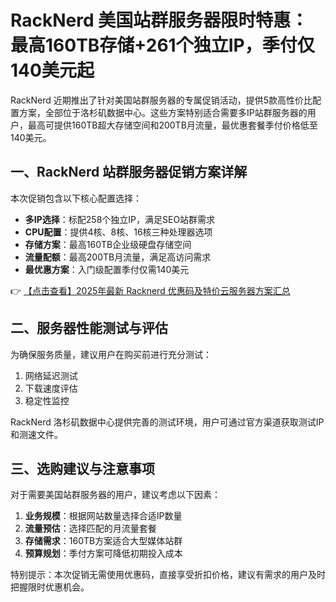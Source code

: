 # RackNerd 美国站群服务器限时特惠：最高160TB存储+261个独立IP，季付仅140美元起

RackNerd 近期推出了针对美国站群服务器的专属促销活动，提供5款高性价比配置方案，全部位于洛杉矶数据中心。这些方案特别适合需要多IP站群服务器的用户，最高可提供160TB超大存储空间和200TB月流量，最优惠套餐季付价格低至140美元。

## 一、RackNerd 站群服务器促销方案详解

本次促销包含以下核心配置选择：
- **多IP选择**：标配258个独立IP，满足SEO站群需求
- **CPU配置**：提供4核、8核、16核三种处理器选项
- **存储方案**：最高160TB企业级硬盘存储空间
- **流量配额**：最高200TB月流量，满足高访问需求
- **最优惠方案**：入门级配置季付仅需140美元

👉 [【点击查看】2025年最新 Racknerd 优惠码及特价云服务器方案汇总](https://bit.ly/Rack_Nerd)

## 二、服务器性能测试与评估

为确保服务质量，建议用户在购买前进行充分测试：
1. 网络延迟测试
2. 下载速度评估
3. 稳定性监控

RackNerd 洛杉矶数据中心提供完善的测试环境，用户可通过官方渠道获取测试IP和测速文件。

## 三、选购建议与注意事项

对于需要美国站群服务器的用户，建议考虑以下因素：
1. **业务规模**：根据网站数量选择合适IP数量
2. **流量预估**：选择匹配的月流量套餐
3. **存储需求**：160TB方案适合大型媒体站群
4. **预算规划**：季付方案可降低初期投入成本

特别提示：本次促销无需使用优惠码，直接享受折扣价格，建议有需求的用户及时把握限时优惠机会。